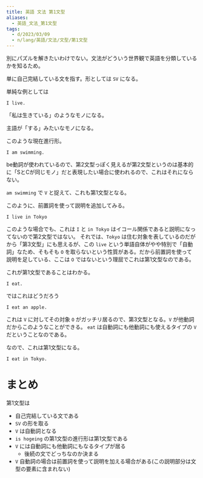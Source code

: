```yaml
---
title: 英語 文法 第1文型
aliases:
  - 英語_文法_第1文型
tags:
  - d/2023/03/09
  - n/lang/英語/文法/文型/第1文型 
---
```


別にパズルを解きたいわけでない。文法がどういう世界観で英語を分類しているかを知るため。

単に自己完結している文を指す。形としては `SV` になる。

単純な例としては

```
I live.
```

「私は生きている」のようなモノになる。

主語が「する」みたいなモノになる。


このような現在進行形。

```
I am swimming.
```

be動詞が使われているので、第2文型っぽく見えるが第2文型というのは基本的に「SとCが同じモノ」だと表現したい場合に使われるので、これはそれにならない。

`am swimming` で `V` と捉えて、これも第1文型となる。


このように、前置詞を使って説明を追加してみる。

```
I live in Tokyo
```

このような場合でも、これは `I` と `in Tokyo` はイコール関係であると説明になってないので第2文型ではない。
それでは、`Tokyo` は住む対象を表しているのだがから「第3文型」にも思えるが、この `live` という単語自体がやや特別で「自動詞」なため、そもそも `O` を取らないという性質がある。だから前置詞を使って説明を足している、ここは `O` ではないという理屈でこれは第1文型なのである。

これが第1文型であることはわかる。

```
I eat.
```

ではこれはどうだろう

```
I eat an apple.
```

これは `V` に対してその対象 `O` がガッチリ居るので、第3文型となる。`V` が他動詞だからこのようなことができる。
`eat` は自動詞にも他動詞にも使えるタイプの `V` だということなのである。

なので、これは第1文型になる。

```
I eat in Tokyo.
```


まとめ
================================================================================
第1文型は

- 自己完結している文である
- `SV` の形を取る
- `V` は自動詞となる
- `is hogeing` の第1文型の進行形は第1文型である
- `V` には自動詞にも他動詞にもなるタイプが居る
  - 後続の文でどっちなのか決まる
- `V` 自動詞の場合は前置詞を使って説明を加える場合がある(この説明部分は文型の要素に含まれない)














